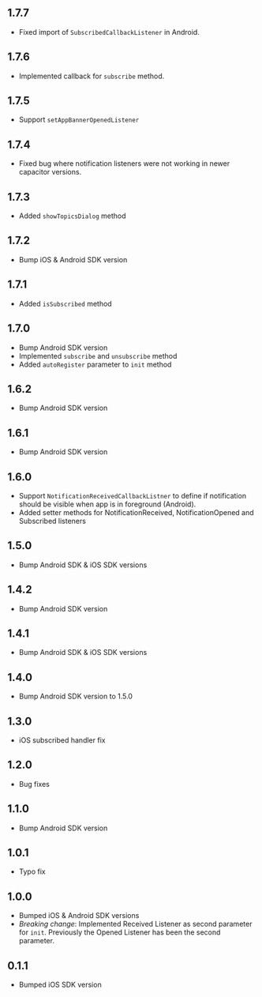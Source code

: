 ## 1.7.7
* Fixed import of `SubscribedCallbackListener` in Android.

## 1.7.6
* Implemented callback for `subscribe` method.

## 1.7.5
* Support `setAppBannerOpenedListener`

## 1.7.4
* Fixed bug where notification listeners were not working in newer capacitor versions.

## 1.7.3
* Added `showTopicsDialog` method

## 1.7.2
* Bump iOS & Android SDK version

## 1.7.1
* Added `isSubscribed` method

## 1.7.0
* Bump Android SDK version
* Implemented `subscribe` and `unsubscribe` method
* Added `autoRegister` parameter to `init` method

## 1.6.2
* Bump Android SDK version

## 1.6.1
* Bump Android SDK version

## 1.6.0
* Support `NotificationReceivedCallbackListner` to define if notification should be visible when app is in foreground (Android).
* Added setter methods for NotificationReceived, NotificationOpened and Subscribed listeners

## 1.5.0
* Bump Android SDK & iOS SDK versions

## 1.4.2
* Bump Android SDK version

## 1.4.1
* Bump Android SDK & iOS SDK versions

## 1.4.0
* Bump Android SDK version to 1.5.0

## 1.3.0
* iOS subscribed handler fix

## 1.2.0
* Bug fixes

## 1.1.0
* Bump Android SDK version

## 1.0.1
* Typo fix

## 1.0.0
* Bumped iOS & Android SDK versions
* *Breaking change*: Implemented Received Listener as second parameter for `init`. Previously the Opened Listener has been the second parameter.

## 0.1.1
* Bumped iOS SDK version

